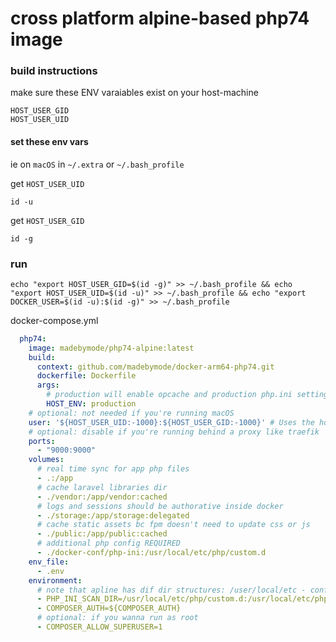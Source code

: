 # cross platform alpine-based php74 image



### build instructions

 make sure these ENV varaiables exist on your host-machine

```
HOST_USER_GID
HOST_USER_UID
```
#### set these env vars

ie on `macOS` in `~/.extra` or `~/.bash_profile`

get `HOST_USER_UID`

```
id -u
```


get `HOST_USER_GID`
```
id -g
```


### run
```
echo "export HOST_USER_GID=$(id -g)" >> ~/.bash_profile && echo "export HOST_USER_UID=$(id -u)" >> ~/.bash_profile && echo "export DOCKER_USER=$(id -u):$(id -g)" >> ~/.bash_profile
```



docker-compose.yml
```yaml
  php74:
    image: madebymode/php74-alpine:latest
    build:
      context: github.com/madebymode/docker-arm64-php74.git
      dockerfile: Dockerfile
      args:
        # production will enable opcache and production php.ini settings, use HOST_ENV: development for debugging
        HOST_ENV: production
    # optional: not needed if you're running macOS
    user: '${HOST_USER_UID:-1000}:${HOST_USER_GID:-1000}' # Uses the host's environment variables if they exist, otherwise uses the default values 1000:1000
    # optional: disable if you're running behind a proxy like traefik
    ports:
      - "9000:9000"
    volumes:
      # real time sync for app php files
      - .:/app
      # cache laravel libraries dir
      - ./vendor:/app/vendor:cached
      # logs and sessions should be authorative inside docker
      - ./storage:/app/storage:delegated
      # cache static assets bc fpm doesn't need to update css or js
      - ./public:/app/public:cached
      # additional php config REQUIRED
      - ./docker-conf/php-ini:/usr/local/etc/php/custom.d
    env_file:
      - .env
    environment:
      # note that apline has dif dir structures: /user/local/etc - conf.d need to be scanned here for all modules from image
      - PHP_INI_SCAN_DIR=/usr/local/etc/php/custom.d:/usr/local/etc/php/conf.d/
      - COMPOSER_AUTH=${COMPOSER_AUTH}
      # optional: if you wanna run as root
      - COMPOSER_ALLOW_SUPERUSER=1
```
